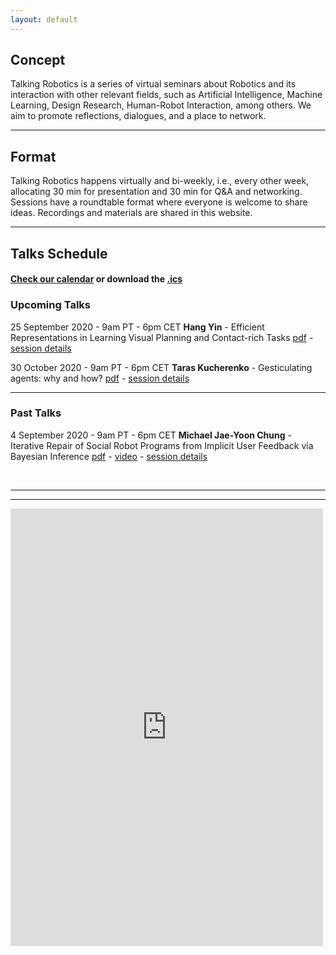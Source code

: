 ```yaml
---
layout: default
---
```


## Concept
Talking Robotics is a series of virtual seminars about Robotics and its interaction with other relevant fields, such as Artificial Intelligence, Machine Learning, Design Research, Human-Robot Interaction, among others. We aim to promote reflections, dialogues, and a place to network.

---

## Format
Talking Robotics happens virtually and bi-weekly, i.e., every other week, allocating 30 min for presentation and 30 min for Q&A and networking. Sessions have a roundtable format where everyone is welcome to share ideas. Recordings and materials are shared in this website.

---

## Talks Schedule
#### [Check our calendar](https://calendar.google.com/calendar/u/1?cid=dGFsa2luZ3JvYm90aWNzQGdtYWlsLmNvbQ) or download the [.ics](assets/talkingrobotics@gmail.com.ics)



### Upcoming Talks
25 September 2020 - 9am PT - 6pm CET
**Hang Yin** - Efficient Representations in Learning Visual Planning and Contact-rich Tasks [pdf](https://arxiv.org/abs/2003.08974) - [session details](./session_details/hang.html) 

30 October 2020 - 9am PT - 6pm CET
**Taras Kucherenko** - Gesticulating agents: why and how? [pdf](https://arxiv.org/pdf/2001.09326.pdf) - [session details](./session_details/taras.html) 

<hr />

### Past Talks
4 September 2020 - 9am PT - 6pm CET
**Michael Jae-Yoon Chung** - Iterative Repair of Social Robot Programs from Implicit User Feedback via Bayesian Inference [pdf](https://roboticsconference.org/program/papers/28/) - [video](https://youtu.be/lf36COCC2A4) - [session details](./session_details/mike.html) 
 






<br />





<!--<iframe width="560" height="315" src="https://www.youtube.com/embed/5qap5aO4i9A" frameborder="0" allow="accelerometer; autoplay; encrypted-media; gyroscope; picture-in-picture" allowfullscreen></iframe>-->
    
---

---

<iframe src="https://docs.google.com/forms/d/e/1FAIpQLScLvZgBNdJPySiHizLnQPhOtnB6ud8IL1FWHvrZgij6RQ19uA/viewform?embedded=true" width="500" height="700" frameborder="0" marginheight="0" marginwidth="0">Loading…</iframe>
